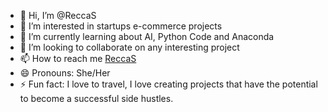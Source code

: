 - 👋 Hi, I’m @ReccaS
- 👀 I’m interested in startups e-commerce projects
- 🌱 I’m currently learning about AI, Python Code and Anaconda
- 💞️ I’m looking to collaborate on any interesting project
- 📫 How to reach me [ReccaS](https://github.com/ReccaS)
- 😄 Pronouns: She/Her
- ⚡ Fun fact: I love to travel, I love creating projects that have the potential to become a successful side hustles. 

<!---
ReccaS/ReccaS is a ✨ special ✨ repository because its `README.md` (this file) appears on your GitHub profile.
You can click the Preview link to take a look at your changes.
--->
